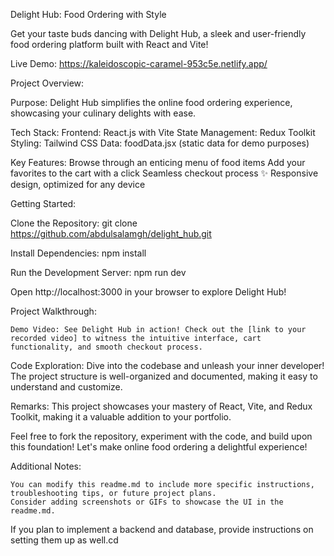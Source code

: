 Delight Hub: Food Ordering with Style

Get your taste buds dancing with Delight Hub, a sleek and user-friendly food ordering platform built with React and Vite!

Live Demo:
https://kaleidoscopic-caramel-953c5e.netlify.app/

Project Overview:

Purpose: 
    Delight Hub simplifies the online food ordering experience, showcasing your culinary delights with ease.

Tech Stack:
    Frontend: React.js with Vite
    State Management: Redux Toolkit
    Styling: Tailwind CSS
    Data: foodData.jsx (static data for demo purposes)

Key Features:
    Browse through an enticing menu of food items
    Add your favorites to the cart with a click
    Seamless checkout process
    ✨ Responsive design, optimized for any device

Getting Started:
    
Clone the Repository:
    git clone https://github.com/abdulsalamgh/delight_hub.git
    
Install Dependencies:
    npm install
    
Run the Development Server:
    npm run dev
    
Open http://localhost:3000 in your browser to explore Delight Hub!

Project Walkthrough:

    Demo Video: See Delight Hub in action! Check out the [link to your recorded video] to witness the intuitive interface, cart functionality, and smooth checkout process.

Code Exploration:
    Dive into the codebase and unleash your inner developer! The project structure is well-organized and documented, making it easy to understand and customize.

Remarks:
    This project showcases your mastery of React, Vite, and Redux Toolkit, making it a valuable addition to your portfolio.

Feel free to fork the repository, experiment with the code, and build upon this foundation!
Let's make online food ordering a delightful experience!

Additional Notes:

    You can modify this readme.md to include more specific instructions, troubleshooting tips, or future project plans.
    Consider adding screenshots or GIFs to showcase the UI in the readme.md.

If you plan to implement a backend and database, provide instructions on setting them up as well.cd
